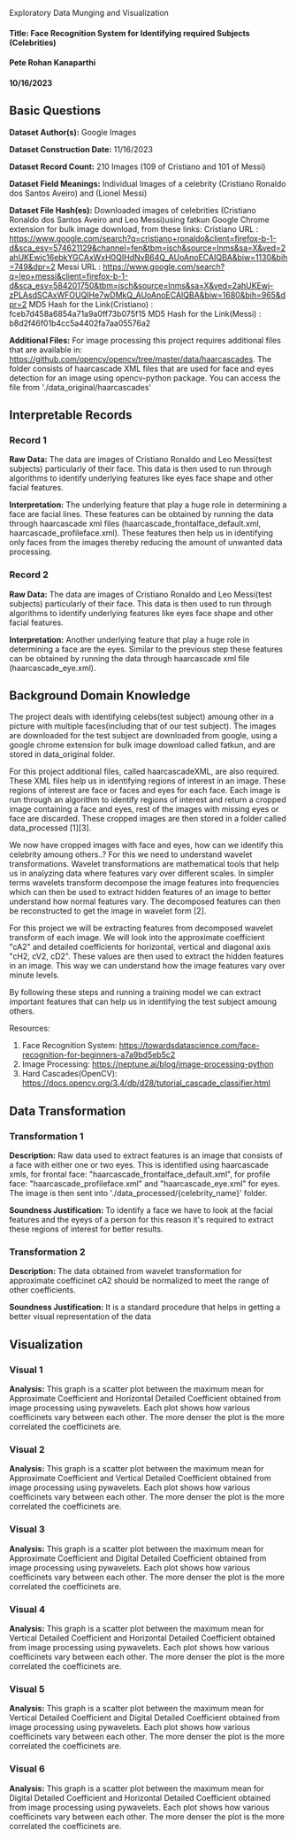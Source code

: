 Exploratory Data Munging and Visualization
#### Title: Face Recognition System for Identifying required Subjects (Celebrities)
#### Pete Rohan Kanaparthi
#### 10/16/2023

## Basic Questions
**Dataset Author(s):** Google Images

**Dataset Construction Date:** 11/16/2023

**Dataset Record Count:** 210 Images (109 of Cristiano and 101 of Messi)

**Dataset Field Meanings:** Individual Images of a celebrity (Cristiano Ronaldo dos Santos Aveiro) and (Lionel Messi)

**Dataset File Hash(es):** Downloaded images of celebrities (Cristiano Ronaldo dos Santos Aveiro and Leo Messi)using fatkun Google Chrome extension for bulk image download, from these links:
Cristiano URL : https://www.google.com/search?q=cristiano+ronaldo&client=firefox-b-1-d&sca_esv=574621129&channel=fen&tbm=isch&source=lnms&sa=X&ved=2ahUKEwjc16ebkYGCAxWxH0QIHdNvB64Q_AUoAnoECAIQBA&biw=1130&bih=749&dpr=2
Messi URL : https://www.google.com/search?q=leo+messi&client=firefox-b-1-d&sca_esv=584201750&tbm=isch&source=lnms&sa=X&ved=2ahUKEwj-zPLAsdSCAxWFOUQIHe7wDMkQ_AUoAnoECAIQBA&biw=1680&bih=965&dpr=2
MD5 Hash for the Link(Cristiano) : fceb7d458a6854a71a9a0ff73b075f15
MD5 Hash for the Link(Messi) : b8d2f46f01b4cc5a4402fa7aa05576a2


**Additional Files:** For image processing this project requires additional files that are available in: https://github.com/opencv/opencv/tree/master/data/haarcascades. The folder consists of haarcascade XML files that are used for face and eyes detection for an image using opencv-python package. You can access the file from './data_original/haarcascades'

## Interpretable Records
### Record 1
**Raw Data:**  The data are images of Cristiano Ronaldo and Leo Messi(test subjects) particularly of their face. This data is then used to run through algorithms to identify underlying features like eyes face shape and other facial features.

**Interpretation:** The underlying feature that play a huge role in determining a face are facial lines. These features can be obtained by running the data through haarcascade xml files (haarcascade_frontalface_default.xml, haarcascade_profileface.xml). These features then help us in identifying only faces from the images thereby reducing the amount of unwanted data processing.

### Record 2
**Raw Data:** The data are images of Cristiano Ronaldo and Leo Messi(test subjects) particularly of their face. This data is then used to run through algorithms to identify underlying features like eyes face shape and other facial features.

**Interpretation:** Another underlying feature that play a huge role in determining a face are the eyes. Similar to the previous step these features can be obtained by running the data through haarcascade xml file (haarcascade_eye.xml).


## Background Domain Knowledge
The project deals with identifying celebs(test subject) amoung other in a picture with multiple faces(including that of our test subject). The images are downloaded for the test subject are downloaded from google, using a google chrome extension for bulk image download called fatkun, and are stored in data_original folder. 

For this project additional files, called haarcascadeXML, are also required. These XML files help us in identifying regions of interest in an image. These regions of interest are face or faces and eyes for each face. Each image is run through an algorithm to identify regions of interest and return a cropped image containing a face and eyes, rest of the images with missing eyes or face are discarded. These cropped images are then stored in a folder called data_processed [1][3]. 

We now have cropped images with face and eyes, how can we identify this celebrity amoung others..? For this we need to understand wavelet transformations. Wavelet transformations are mathematical tools that help us in analyzing data where features vary over different scales. In simpler terms wavelets transform decompose the image features into frequencies which can then be used to extract hidden features of an image to better understand how normal features vary. The decomposed features can then be reconstructed to get the image in wavelet form [2].

For this project we will be extracting features from decomposed wavelet transform of each image. We will look into the approximate coefficient "cA2" and  detailed coefficients for horizontal, vertical and diagonal axis "cH2, cV2, cD2". These values are then used to extract the hidden features in an image. This way we can understand how the image features vary over minute levels. 

By following these steps and running a training model we can extract important features that can help us in identifying the test subject amoung others. 


Resources:
1. Face Recognition System: https://towardsdatascience.com/face-recognition-for-beginners-a7a9bd5eb5c2
2. Image Processing: https://neptune.ai/blog/image-processing-python
3. Hard Cascades(OpenCV): https://docs.opencv.org/3.4/db/d28/tutorial_cascade_classifier.html



## Data Transformation
### Transformation 1
**Description:** Raw data used to extract features is an image that consists of a face with either one or two eyes. This is identified using haarcascade xmls, for frontal face: "haarcascade_frontalface_default.xml", for profile face: "haarcascade_profileface.xml" and "haarcascade_eye.xml" for eyes. The image is then sent into './data_processed/{celebrity_name}' folder.

**Soundness Justification:** To identify a face we have to look at the facial features and the eyeys of a person for this reason it's required to extract these regions of interest for better results.

### Transformation 2
**Description:** The data obtained from wavelet transformation for approximate coefficinet cA2 should be normalized to meet the range of other coefficients.

**Soundness Justification:** It is a standard procedure that helps in getting a better visual representation of the data


## Visualization
### Visual 1
**Analysis:** This graph is a scatter plot between the maximum mean for Approximate Coefficient and Horizontal Detailed Coefficient obtained from image processing using pywavelets. Each plot shows how various coefficinets vary between each other. The more denser the plot is the more correlated the coefficinets are. 

### Visual 2
**Analysis:** This graph is a scatter plot between the maximum mean for Approximate Coefficient and Vertical Detailed Coefficient obtained from image processing using pywavelets. Each plot shows how various coefficinets vary between each other. The more denser the plot is the more correlated the coefficinets are.

### Visual 3
**Analysis:** This graph is a scatter plot between the maximum mean for Approximate Coefficient and Digital Detailed Coefficient obtained from image processing using pywavelets. Each plot shows how various coefficinets vary between each other. The more denser the plot is the more correlated the coefficinets are.

### Visual 4
**Analysis:** This graph is a scatter plot between the maximum mean for Vertical Detailed Coefficient and Horizontal Detailed Coefficient obtained from image processing using pywavelets. Each plot shows how various coefficinets vary between each other. The more denser the plot is the more correlated the coefficinets are.

### Visual 5
**Analysis:** This graph is a scatter plot between the maximum mean for Vertical Detailed Coefficient and Digital Detailed Coefficient obtained from image processing using pywavelets. Each plot shows how various coefficinets vary between each other. The more denser the plot is the more correlated the coefficinets are.

### Visual 6
**Analysis:** This graph is a scatter plot between the maximum mean for Digital Detailed Coefficient and Horizontal Detailed Coefficient obtained from image processing using pywavelets. Each plot shows how various coefficinets vary between each other. The more denser the plot is the more correlated the coefficinets are.
